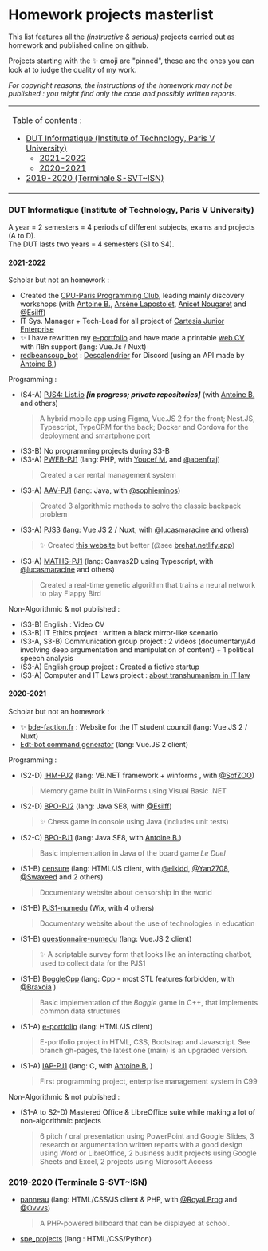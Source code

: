 # Homework projects masterlist
  
This list features all the *(instructive & serious)* projects carried out as homework and published online on github. 

Projects starting with the ✨ emoji are "pinned", these are the ones you can look at to judge the quality of my work.

*For copyright reasons, the instructions of the homework may not be published : you might find only the code and possibly written reports.*

<table align="center"><tbody><tr><td>

Table of contents : 
+ [DUT Informatique (Institute of Technology, Paris V University)](#dut-informatique-institute-of-technology-paris-v-university)
  - [2021-2022](#2021-2022)
  - [2020-2021](#2020-2021)
+ [2019-2020 (Terminale S-SVT~ISN)](#2019-2020-terminale-s-svtisn)

</td></tr><tbody><table>

### DUT Informatique (Institute of Technology, Paris V University)

A year = 2 semesters = 4 periods of different subjects, exams and projects (A to D).  
The DUT lasts two years = 4 semesters (S1 to S4).

#### 2021-2022

Scholar but not an homework : 
* Created the [CPU-Paris Programming Club](https://github.com/CPU-Paris), leading mainly discovery workshops (with [Antoine B.](https://github.com/JiveOff), [Arsène Lapostolet](https://github.com/Ombrelin), [Anicet Nougaret](https://github.com/AnicetNgrt) and [@Esilff](https://github.com/Esilff))
* IT Sys. Manager + Tech-Lead for all project of [Cartesia Junior Enterprise](https://github.com/SI-Cartesia-Junior)
* ✨ I have rewritten my [e-portfolio](https://logan.kagescan.fr/) and have made a printable [web CV](https://logan.kagescan.fr/CV) with i18n support (lang: Vue.Js / Nuxt)
* [redbeansoup_bot](https://github.com/LoganTann/redbeansoup-bot) : [Descalendrier](https://edt.bde-faction.fr/) for Discord (using an API made by [Antoine B.](https://github.com/JiveOff))
  
Programming : 
* (S4-A) [PJS4: List.io](https://github.com/PJS4-List-io) ***[in progress; private repositories]*** (with [Antoine B.](https://github.com/JiveOff) and others)
  > A hybrid mobile app using Figma, Vue.JS 2 for the front; Nest.JS, Typescript, TypeORM for the back; Docker and Cordova for the deployment and smartphone port
* (S3-B) No programming projects during S3-B
* (S3-A) [PWEB-PJ1](https://github.com/LoganTann/PWEB-PJ1) (lang: PHP, with [Youcef M.](https://github.com/madskullkoa) and [@abenfraj](https://github.com/abenfraj))  
  > Created a car rental management system
* (S3-A) [AAV-PJ1](https://github.com/LoganTann/AAV-PJ1) (lang: Java, with [@sophieminos](https://github.com/sophieminos))  
  > Created 3 algorithmic methods to solve the classic backpack problem
* (S3-A) [PJS3](https://github.com/LoganTann/PJS3) (lang: Vue.JS 2 / Nuxt, with [@lucasmaracine](https://github.com/lucasmaracine) and others)
  > ✨ Created [this website](https://www.iledebrehat.fr/) but better (@see [brehat.netlify.app](https://brehat.netlify.app))
* (S3-A) [MATHS-PJ1](https://github.com/LoganTann/MATHS-PJ1) (lang: Canvas2D using Typescript, with [@lucasmaracine](https://github.com/lucasmaracine) and others)  
  > Created a real-time genetic algorithm that trains a neural network to play Flappy Bird

Non-Algorithmic & not published : 
* (S3-B) English : Video CV
* (S3-B) IT Ethics project : written a black mirror-like scenario
* (S3-A, S3-B) Communication group project : 2 videos (documentary/Ad involving deep argumentation and manipulation of content) + 1 political speech analysis
* (S3-A) English group project : Created a fictive startup
* (S3-A) Computer and IT Laws project : [about transhumanism in IT law](https://github.com/LoganTann/LoganTann/tree/main/homeworks_files/21-22-dut)

#### 2020-2021

Scholar but not an homework :
* ✨ [bde-faction.fr](https://github.com/LoganTann/bde-faction.fr) : Website for the IT student council (lang: Vue.JS 2 / Nuxt)
* [Edt-bot command generator](https://logantann.github.io/perso/EDT_bot.html#config) (lang: Vue.JS 2 client)

Programming :
* (S2-D) [IHM-PJ2](https://github.com/LoganTann/IHM-PJ2) (lang: VB.NET framework + winforms , with [@SofZOO](https://github.com/SofZOO))
  > Memory game built in WinForms using Visual Basic .NET
* (S2-D) [BPO-PJ2](https://github.com/Esilff/BPO-PJ2) (lang: Java SE8, with [@Esilff](https://github.com/Esilff))
  > ✨ Chess game in console using Java (includes unit tests)
* (S2-C) [BPO-PJ1](https://github.com/LoganTann/BPO-PJ1) (lang: Java SE8, with [Antoine B.](https://github.com/JiveOff))
  > Basic implementation in Java of the board game *Le Duel*
* (S1-B) [censure](https://github.com/LoganTann/censure) (lang: HTML/JS client, with [@elkidd](https://github.com/elkidd), [@Yan2708](https://github.com/Yan2708), [@Swaxeed](https://github.com/Swaxeed) and 2 others)
  > Documentary website about censorship in the world
* (S1-B) [PJS1-numedu](https://numedu.wixsite.com/site) (Wix, with 4 others)
  > Documentary website about the use of technologies in education
* (S1-B) [questionnaire-numedu](https://github.com/LoganTann/LoganTann.github.io/tree/master/questionnaire-numedu) (lang: Vue.JS 2 client)
  > ✨ A scriptable survey form that looks like an interacting chatbot, used to collect data for the PJS1
* (S1-B) [BoggleCpp](https://github.com/Braxoia/BoggleCpp) (lang: Cpp - most STL features forbidden, with [@Braxoia](https://github.com/Braxoia) )
  > Basic implementation of the *Boggle* game in C++, that implements common data structures
* (S1-A) [e-portfolio](https://github.com/LoganTann/e-portfolio/tree/gh-pages) (lang: HTML/JS client)
  > E-portfolio project in HTML, CSS, Bootstrap and Javascript. See branch gh-pages, the latest one (main) is an upgraded version.
* (S1-A) [IAP-PJ1](https://github.com/LoganTann/IAP-PJ1) (lang: C, with [Antoine B.](https://github.com/JiveOff) )
  > First programming project, enterprise management system in C99

Non-Algorithmic & not published : 
* (S1-A to S2-D) Mastered Office & LibreOffice suite while making a lot of non-algorithmic projects  
  > 6 pitch / oral presentation using PowerPoint and Google Slides, 3 research or argumentation written reports with a good design using Word or LibreOffice, 2 business audit projects using Google Sheets and Excel, 2 projects using Microsoft Access

### 2019-2020 (Terminale S-SVT~ISN)
 
* [panneau](https://github.com/LoganTann/panneau) (lang: HTML/CSS/JS client & PHP, with [@RoyaLProg](https://github.com/RoyaLProg) and [@Ovvvs](https://github.com/Ovvvs))
  > A PHP-powered billboard that can be displayed at school.
* [spe_projects](https://github.com/LoganTann/spe_projects) (lang : HTML/CSS/Python)
